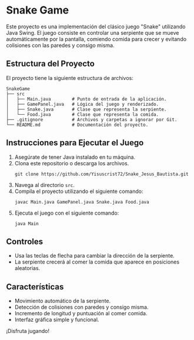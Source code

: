 # Snake Game

Este proyecto es una implementación del clásico juego "Snake" utilizando Java Swing. El juego consiste en controlar una serpiente que se mueve automáticamente por la pantalla, comiendo comida para crecer y evitando colisiones con las paredes y consigo misma.

## Estructura del Proyecto

El proyecto tiene la siguiente estructura de archivos:

```
SnakeGame
├── src
│   ├── Main.java        # Punto de entrada de la aplicación.
│   ├── GamePanel.java   # Lógica del juego y renderizado.
│   ├── Snake.java       # Clase que representa la serpiente.
│   └── Food.java        # Clase que representa la comida.
├── .gitignore           # Archivos y carpetas a ignorar por Git.
└── README.md            # Documentación del proyecto.
```

## Instrucciones para Ejecutar el Juego

1. Asegúrate de tener Java instalado en tu máquina.
2. Clona este repositorio o descarga los archivos.
   ```
   git clone https://github.com/Yisuscrist72/Snake_Jesus_Bautista.git
   ```
3. Navega al directorio `src`.
4. Compila el proyecto utilizando el siguiente comando:
   ```
   javac Main.java GamePanel.java Snake.java Food.java
   ```
5. Ejecuta el juego con el siguiente comando:
   ```
   java Main
   ```

## Controles

- Usa las teclas de flecha para cambiar la dirección de la serpiente.
- La serpiente crecerá al comer la comida que aparece en posiciones aleatorias.

## Características

- Movimiento automático de la serpiente.
- Detección de colisiones con paredes y consigo misma.
- Incremento de longitud y puntuación al comer comida.
- Interfaz gráfica simple y funcional.

¡Disfruta jugando!
